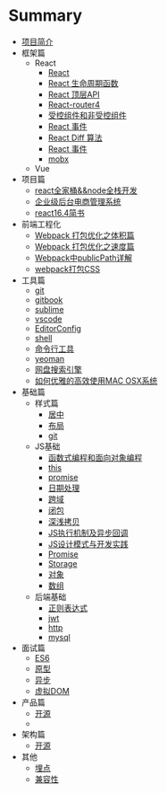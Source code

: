 # Summary

* [项目简介](readme.md)
* 框架篇
	* React
		* [React](react/react.md)
		* [React 生命周期函数](react/React生命周期函数.md)
		* [React 顶层API](react/React顶层API.md)
		* [React-router4](react/react-router4.md)
		* [受控组件和非受控组件](react/受控组件和非受控组件.md)
		* [React 事件](react/React_event.md)
		* [React Diff 算法](react/React_Diff算法.md)
		* [React 事件](react/React_event.md)
		* [mobx](react/mobx.md)
	* Vue
* 项目篇
	* [react全家桶&&node全栈开发](react/react全家桶&&node全栈开发.md)
	* [企业级后台电商管理系统](react/企业级后台电商管理系统.md)
	* [react16.4简书](react/react16.4简书.md)
* 前端工程化
	* [Webpack 打包优化之体积篇](前端工程化/webpack打包体积篇.md)
	* [Webpack 打包优化之速度篇](前端工程化/webpack打包速度篇.md)
	* [Webpack中publicPath详解](前端工程化/Webpack中publicPath详解.md)
	* [webpack打包CSS](前端工程化/webpack打包CSS.md)
* 工具篇
	* [git](tool/git.md)
	* [gitbook](tool/gitbook.md)
	* [sublime](tool/编辑器/sublime.md)
	* [vscode](tool/编辑器/vscode.md)
	* [EditorConfig](tool/编辑器/EditorConfig.md)
	* [shell](tool/shell.md)
	* [命令行工具](tool/命令行工具.md)
	* [yeoman](tool/yeoman.md)
	* [网盘搜索引擎](tool/网盘搜索引擎.md)
	* [如何优雅的高效使用MAC OSX系统](tool/how-to-use-mac-efficiently.md)
* 基础篇
	* 样式篇
		* [居中](css/居中.md)
		* [布局](css/布局.md)
		* [git](css/居中.md)
	* JS基础
		* [函数式编程和面向对象编程](其他基础/函数式编程和面向对象编程.md)
		* [this](js/this.md)
		* [promise](js/promise.md)
		* [日期处理](js/日期处理.md)
		* [跨域](js/跨域.md)
		* [闭包](js/闭包.md)
		* [深浅拷贝](js/深浅拷贝.md)
		* [JS执行机制及异步回调](js/js执行机制及异步回调.md)
		* [JS设计模式与开发实践](js/JS设计模式与开发实践.md)
		* [Promise](js/promise.md)
		* [Storage](js/storage.md)
		* [对象](js/对象.md)
		* [数组](js/数组.md)
	* 后端基础
		* [正则表达式](js/正则表达式.md)
		* [jwt](其他基础/jwt.md)
		* [http](其他基础/http/get_post.md)
		* [mysql](/mysql.md)
* 面试篇
	* [ES6](interview/ES6.md)
	* [原型](interview/原型.md)
	* [异步](interview/异步.md)
	* [虚拟DOM](interview/virtual_dom.md)
* 产品篇
	* [开源](产品/index.md)
	* 
* 架构篇
	* [开源](产品/index.md)
* 其他
	* [埋点](/埋点操作文档.md)
	* [兼容性](/兼容性/IE.md)



























